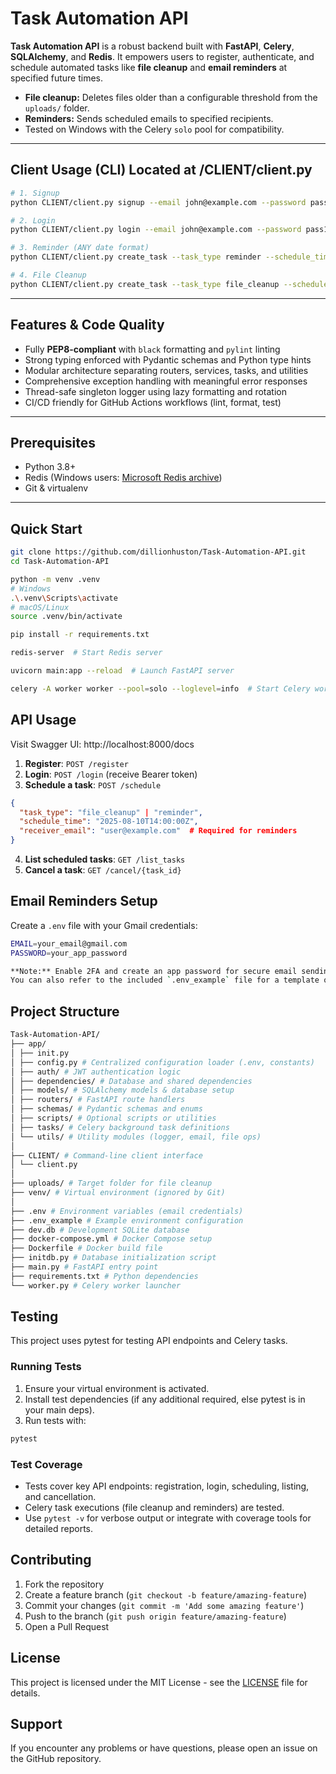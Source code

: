 # Task Automation API

**Task Automation API** is a robust backend built with **FastAPI**, **Celery**, **SQLAlchemy**, and **Redis**. It empowers users to register, authenticate, and schedule automated tasks like **file cleanup** and **email reminders** at specified future times.

- **File cleanup:** Deletes files older than a configurable threshold from the `uploads/` folder.  
- **Reminders:** Sends scheduled emails to specified recipients.  
- Tested on Windows with the Celery `solo` pool for compatibility.

---
## Client Usage (CLI) Located at /CLIENT/client.py
```bash
# 1. Signup
python CLIENT/client.py signup --email john@example.com --password pass123 --username john

# 2. Login
python CLIENT/client.py login --email john@example.com --password pass123

# 3. Reminder (ANY date format)
python CLIENT/client.py create_task --task_type reminder --schedule_time "Oct 23 7pm" --receiver_email john@example.com --title "Meeting!"

# 4. File Cleanup
python CLIENT/client.py create_task --task_type file_cleanup --schedule_time "Oct 24 2am" --title "Clean uploads/"
```
---

## Features & Code Quality

- Fully **PEP8-compliant** with `black` formatting and `pylint` linting  
- Strong typing enforced with Pydantic schemas and Python type hints  
- Modular architecture separating routers, services, tasks, and utilities  
- Comprehensive exception handling with meaningful error responses  
- Thread-safe singleton logger using lazy formatting and rotation  
- CI/CD friendly for GitHub Actions workflows (lint, format, test)

---

## Prerequisites

- Python 3.8+  
- Redis (Windows users: [Microsoft Redis archive](https://github.com/microsoftarchive/redis))  
- Git & virtualenv

---

## Quick Start

```bash
git clone https://github.com/dillionhuston/Task-Automation-API.git
cd Task-Automation-API

python -m venv .venv
# Windows
.\.venv\Scripts\activate
# macOS/Linux
source .venv/bin/activate

pip install -r requirements.txt

redis-server  # Start Redis server

uvicorn main:app --reload  # Launch FastAPI server

celery -A worker worker --pool=solo --loglevel=info  # Start Celery worker
```

## API Usage

Visit Swagger UI: http://localhost:8000/docs

1. **Register**: `POST /register`
2. **Login**: `POST /login` (receive Bearer token)
3. **Schedule a task**: `POST /schedule`

```json
{
  "task_type": "file_cleanup" | "reminder",
  "schedule_time": "2025-08-10T14:00:00Z",
  "receiver_email": "user@example.com"  # Required for reminders
}
```

4. **List scheduled tasks**: `GET /list_tasks`
5. **Cancel a task**: `GET /cancel/{task_id}`

## Email Reminders Setup

Create a `.env` file with your Gmail credentials:

```bash
EMAIL=your_email@gmail.com
PASSWORD=your_app_password

**Note:** Enable 2FA and create an app password for secure email sending.  
You can also refer to the included `.env_example` file for a template of all required environment variables.
```
## Project Structure
```bash
Task-Automation-API/
├── app/
│ ├── init.py
│ ├── config.py # Centralized configuration loader (.env, constants)
│ ├── auth/ # JWT authentication logic
│ ├── dependencies/ # Database and shared dependencies
│ ├── models/ # SQLAlchemy models & database setup
│ ├── routers/ # FastAPI route handlers
│ ├── schemas/ # Pydantic schemas and enums
│ ├── scripts/ # Optional scripts or utilities
│ ├── tasks/ # Celery background task definitions
│ └── utils/ # Utility modules (logger, email, file ops)
│
├── CLIENT/ # Command-line client interface
│ └── client.py
│
├── uploads/ # Target folder for file cleanup
├── venv/ # Virtual environment (ignored by Git)
│
├── .env # Environment variables (email credentials)
├── .env_example # Example environment configuration
├── dev.db # Development SQLite database
├── docker-compose.yml # Docker Compose setup
├── Dockerfile # Docker build file
├── initdb.py # Database initialization script
├── main.py # FastAPI entry point
├── requirements.txt # Python dependencies
└── worker.py # Celery worker launcher
```
## Testing

This project uses pytest for testing API endpoints and Celery tasks.

### Running Tests

1. Ensure your virtual environment is activated.
2. Install test dependencies (if any additional required, else pytest is in your main deps).
3. Run tests with:

```bash
pytest
```

### Test Coverage

- Tests cover key API endpoints: registration, login, scheduling, listing, and cancellation.
- Celery task executions (file cleanup and reminders) are tested.
- Use `pytest -v` for verbose output or integrate with coverage tools for detailed reports.

## Contributing

1. Fork the repository
2. Create a feature branch (`git checkout -b feature/amazing-feature`)
3. Commit your changes (`git commit -m 'Add some amazing feature'`)
4. Push to the branch (`git push origin feature/amazing-feature`)
5. Open a Pull Request

## License

This project is licensed under the MIT License - see the [LICENSE](LICENSE) file for details.

## Support

If you encounter any problems or have questions, please open an issue on the GitHub repository.
